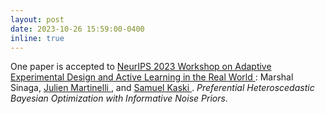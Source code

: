 ```yaml
---
layout: post
date: 2023-10-26 15:59:00-0400
inline: true
---
```


<!-- I will work as a research assistant in the Department of System Engineering and Engineering Management, at the Chinese University of Hong Kong. I will be supervised by <a href='https://www.vietanhnguyen.net/'> Viet Anh Nguyen </a>. The project is about personalized recourse recommendation with Bayesian preference elicitation. -->

One paper is accepted to <a href='https://realworldml.github.io/neurips2023/'> NeurIPS 2023 Workshop on Adaptive Experimental Design and Active Learning in the Real World </a>: Marshal Sinaga, <a href='https://julienmartinelli.github.io/'> Julien Martinelli </a>, and <a href='https://people.aalto.fi/samuel.kaski'> Samuel Kaski </a>. *Preferential Heteroscedastic Bayesian Optimization with Informative Noise Priors*.
